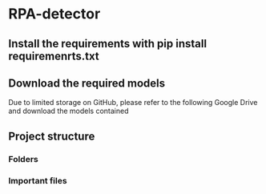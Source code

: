 # RPA-detector

## Install the requirements with pip install requiremenrts.txt

## Download the required models
Due to limited storage on GitHub, please refer to the following Google Drive and download the models contained

## Project structure

### Folders

### Important files
